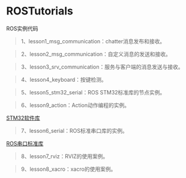 # ROSTutorials
ROS实例代码

> 1、lesson1_msg_communication：chatter消息发布和接收。

> 2、lesson2_msg_communication：自定义消息的发送和接收。

> 3、lesson3_srv_communication：服务与客户端的消息发送与接收。

> 4、lesson4_keyboard：按键检测。

> 5、lesson5_stm32_serial：ROS STM32标准库的节点实例。

> 6、lesson9_action：Action动作编程的实例。

[STM32软件库](https://github.com/yoneken/rosserial_stm32)

> 7、lesson6_serial：ROS标准串口库的实例。

[ROS串口标准库](https://github.com/wjwwood/serial)

> 8、lesson7_rviz：RVIZ的使用案例。

> 9、lesson8_xacro：xacro的使用案例。